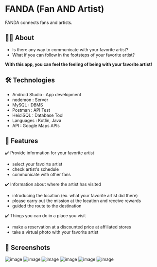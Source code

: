 # FANDA (Fan AND Artist)

FANDA connects fans and artists.


## :man_technologist: **About**
* Is there any way to communicate with your favorite artist?
* What if you can follow in the footsteps of your favorite artist?

__With this app, you can feel the feeling of being with your favorite artist!__

## :hammer_and_wrench: **Technologies**
* Android Studio : App development
* nodemon : Server
* MySQL : DBMS
* Postman : API Test
* HeidiSQL : Database Tool
* Languages : Kotlin, Java
* API : Google Maps APIs

## :rocket: **Features**

:heavy_check_mark: Provide information for your favorite artist

  * select your favoirte artist
  * check artist's schedule
  * communicate with other fans

  
:heavy_check_mark: Information about where the artist has visited

  * introducing the location (ex. what your favorite artist did there)
  * please carry out the mission at the location and receive rewards
  * guided the route to the destination

  
:heavy_check_mark: Things you can do in a place you visit

  * make a reservation at a discounted price at affiliated stores
  * take a virtual photo with your favorite artist


## :iphone: **Screenshots**

![image](https://github.com/HyunseungJang/fanda/assets/112330490/c6399b40-9a05-4367-af0c-1cd11864562a)
![image](https://github.com/HyunseungJang/fanda/assets/112330490/ce3bb648-ecfb-4c29-9980-1cdccb02a0f7)
![image](https://github.com/HyunseungJang/fanda/assets/112330490/7e43851e-293d-4329-91ac-d3e8c0e8a0f3)
![image](https://github.com/HyunseungJang/fanda/assets/112330490/72027d70-b951-4ca3-85e9-0b25dd5a6d4a)
![image](https://github.com/HyunseungJang/fanda/assets/112330490/3aa78b0a-9b01-42fb-bb63-943d16a70b5d)
![image](https://github.com/HyunseungJang/fanda/assets/112330490/4a98786c-c080-4ac3-9480-c737670f2dd0)
